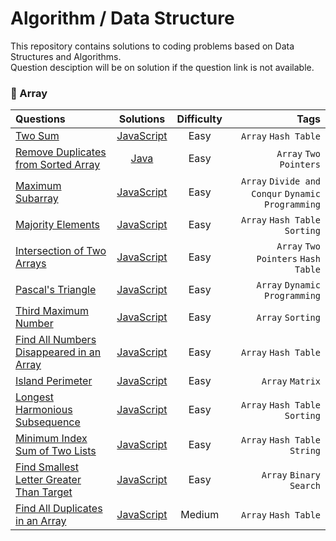 # Algorithm / Data Structure
This repository contains solutions to coding problems based on Data Structures and Algorithms.\
Question desciption will be on solution if the question link is not available.

### :pushpin: Array

| Questions    | Solutions | Difficulty  | Tags   |
| :---        |    :----:   |        :---: |     ----: |
| [Two Sum](https://leetcode.com/problems/two-sum/)   | [JavaScript](https://github.com/jungyup/algorithm-datastructure/blob/main/solutions/javascript/two-sum.js)     | Easy  | `Array` `Hash Table`   |
| [Remove Duplicates from Sorted Array](https://leetcode.com/problems/remove-duplicates-from-sorted-array/)   | [Java](https://github.com/jungyup/algorithm-datastructure/blob/main/solutions/java/remove-duplicates-from-sorted-array.java)       | Easy    | `Array` `Two Pointers`  |
| [Maximum Subarray](https://leetcode.com/problems/maximum-subarray/)  |  [JavaScript](https://github.com/jungyup/algorithm-datastructure/blob/main/solutions/javascript/maximum-subarray.js)  | Easy  | `Array` `Divide and Conqur` `Dynamic Programming` |
| [Majority Elements](https://leetcode.com/problems/majority-element/) |  [JavaScript](https://github.com/jungyup/algorithm-datastructure/blob/main/solutions/javascript/majority-elements.js) | Easy  | `Array` `Hash Table` `Sorting` |
| [Intersection of Two Arrays](https://leetcode.com/problems/intersection-of-two-arrays/) | [JavaScript](https://github.com/jungyup/algorithm-datastructure/blob/main/solutions/javascript/intersection-of-two-arrays.js) | Easy | `Array` `Two Pointers` `Hash Table` |
| [Pascal's Triangle](https://leetcode.com/problems/pascals-triangle/) | [JavaScript](https://github.com/jungyup/algorithm-datastructure/blob/main/solutions/javascript/pascals-triangle.js) | Easy | `Array` `Dynamic Programming` |
| [Third Maximum Number](https://leetcode.com/problems/third-maximum-number/) | [JavaScript](https://github.com/jungyup/algorithm-datastructure/blob/main/solutions/javascript/third-maximum-number.js) | Easy | `Array` `Sorting` |
| [Find All Numbers Disappeared in an Array](https://leetcode.com/problems/find-all-numbers-disappeared-in-an-array/) | [JavaScript](https://github.com/jungyup/algorithm-datastructure/blob/main/solutions/javascript/find-all-numbers-disappeared-in-an-array.js) | Easy | `Array` `Hash Table` |
|[Island Perimeter](https://leetcode.com/problems/island-perimeter/) | [JavaScript](https://github.com/jungyup/algorithm-datastructure/blob/main/solutions/javascript/island-perimeter.js) | Easy | `Array` `Matrix` |
|[Longest Harmonious Subsequence](https://leetcode.com/problems/longest-harmonious-subsequence/) | [JavaScript](https://github.com/jungyup/algorithm-datastructure/blob/main/solutions/javascript/longest-harmonious-subsequence.js) | Easy | `Array` `Hash Table` `Sorting` |
|[Minimum Index Sum of Two Lists](https://leetcode.com/problems/minimum-index-sum-of-two-lists/) | [JavaScript](https://github.com/jungyup/algorithm-datastructure/blob/main/solutions/javascript/minimum-index-sum-of-two-lists.js) | Easy | `Array` `Hash Table` `String` |
|[Find Smallest Letter Greater Than Target](https://leetcode.com/problems/find-smallest-letter-greater-than-target/) | [JavaScript](https://github.com/jungyup/algorithm-datastructure/blob/main/solutions/javascript/find-smallest-letter-greater-than-target.js) | Easy | `Array` `Binary Search` |
| [Find All Duplicates in an Array](https://leetcode.com/problems/find-all-duplicates-in-an-array/) | [JavaScript](https://github.com/jungyup/algorithm-datastructure/blob/main/solutions/javascript/find-all-duplicates-in-an-array.js) | Medium | `Array` `Hash Table` |